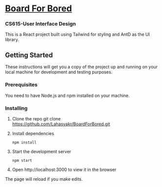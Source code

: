 # <a href="[https://lahasyakr.github.io/CS682-Project4b/documentation/index.html](https://lahasyakr.github.io/BoardForBored/)">Board For Bored</a>
### CS615-User Interface Design

This is a React project built using Tailwind for styling and AntD as the UI library.

## Getting Started

These instructions will get you a copy of the project up and running on your local machine for development and testing purposes.

### Prerequisites

You need to have Node.js and npm installed on your machine. 

### Installing

1. Clone the repo
       git clone https://github.com/Lahasyakr/BoardForBored.git
   
2. Install dependencies

       npm install
3. Start the development server

       npm start


4. Open http://localhost:3000 to view it in the browser

The page will reload if you make edits.
